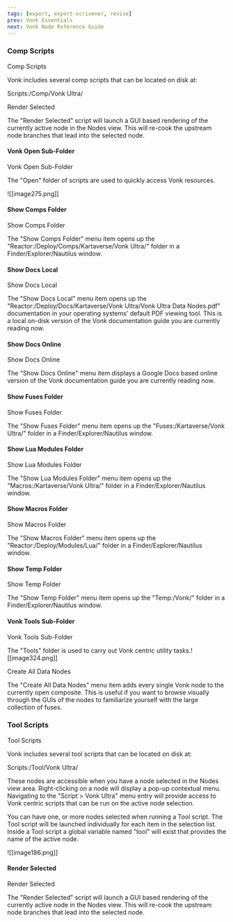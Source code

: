 ```yaml
---
tags: [export, export-scrivener, revise]
prev: Vonk Essentials
next: Vonk Node Reference Guide
---
```


### Comp Scripts

Comp Scripts

Vonk includes several comp scripts that can be located on disk at:

Scripts:/Comp/Vonk Ultra/

Render Selected

The "Render Selected" script will launch a GUI based rendering of the currently active node in the Nodes view. This will re-cook the upstream node branches that lead into the selected node.

#### Vonk Open Sub-Folder

Vonk Open Sub-Folder

The "Open" folder of scripts are used to quickly access Vonk resources.

![[image275.png]]

#### Show Comps Folder

Show Comps Folder

The "Show Comps Folder" menu item opens up the "Reactor:/Deploy/Comps/Kartaverse/Vonk Ultra/" folder in a Finder/Explorer/Nautilus window.

#### Show Docs Local

Show Docs Local

The "Show Docs Local" menu item opens up the "Reactor:/Deploy/Docs/Kartaverse/Vonk Ultra/Vonk Ultra Data Nodes.pdf" documentation in your operating systems' default PDF viewing tool. This is a local on-disk version of the Vonk documentation guide you are currently reading now.

#### Show Docs Online

Show Docs Online

The "Show Docs Online" menu item displays a Google Docs based online version of the Vonk documentation guide you are currently reading now.

#### Show Fuses Folder

Show Fuses Folder

The "Show Fuses Folder" menu item opens up the "Fuses:/Kartaverse/Vonk Ultra/" folder in a Finder/Explorer/Nautilus window.

#### Show Lua Modules Folder

Show Lua Modules Folder

The "Show Lua Modules Folder" menu item opens up the "Macros:/Kartaverse/Vonk Ultra/" folder in a Finder/Explorer/Nautilus window.

#### Show Macros Folder

Show Macros Folder

The "Show Macros Folder" menu item opens up the "Reactor:/Deploy/Modules/Lua/" folder in a Finder/Explorer/Nautilus window.

#### Show Temp Folder

Show Temp Folder

The "Show Temp Folder" menu item opens up the "Temp:/Vonk/" folder in a Finder/Explorer/Nautilus window.

#### Vonk Tools Sub-Folder

Vonk Tools Sub-Folder

The "Tools" folder is used to carry out Vonk centric utility tasks.![[image324.png]]

Create All Data Nodes

The "Create All Data Nodes" menu item adds every single Vonk node to the currently open composite. This is useful if you want to browse visually through the GUIs of the nodes to familiarize yourself with the large collection of fuses.

### Tool Scripts

Tool Scripts

Vonk includes several tool scripts that can be located on disk at:

Scripts:/Tool/Vonk Ultra/

These nodes are accessible when you have a node selected in the Nodes view area. Right-clicking on a node will display a pop-up contextual menu. Navigating to the "Script \> Vonk Ultra" menu entry will provide access to Vonk centric scripts that can be run on the active node selection.

You can have one, or more nodes selected when running a Tool script. The Tool script will be launched individually for each item in the selection list. Inside a Tool script a global variable named "tool" will exist that provides the name of the active node.

![[image186.png]]

#### Render Selected

Render Selected

The "Render Selected" script will launch a GUI based rendering of the currently active node in the Nodes view. This will re-cook the upstream node branches that lead into the selected node.